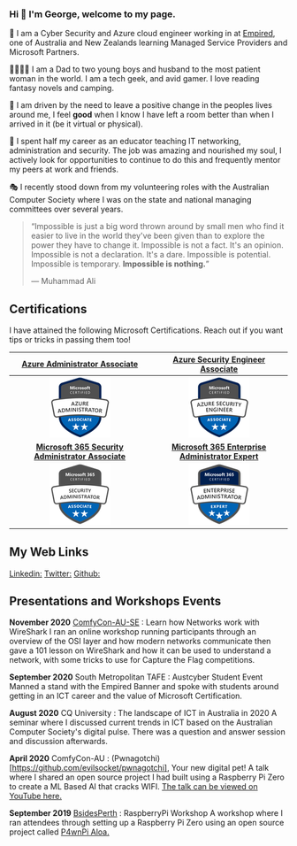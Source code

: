 ### Hi :wave: I'm George, welcome to my page.

:office: I am a Cyber Security and Azure cloud engineer working in at [Empired](https://www.empired.com), one of Australia and New Zealands learning Managed Service Providers and Microsoft Partners.

:family_man_woman_boy_boy: I am a Dad to two young boys and husband to the most patient woman in the world.  I am a tech geek, and avid gamer.  I love reading fantasy novels and camping.  

:yellow_heart: I am driven by the need to leave a positive change in the peoples lives around me, I feel **good** when I know I have left a room better than when I arrived in it (be it virtual or physical).

:pray: I spent half my career as an educator teaching IT networking, administration and security.  The job was amazing and nourished my soul, I actively look for opportunities to continue to do this and frequently mentor my peers at work and friends.

:performing_arts: I recently stood down from my volunteering roles with the Australian Computer Society where I was on the state and national managing committees over several years.

>“Impossible is just a big word thrown around by small men who find it easier to live in the world they've been given than to explore the power they have to change it. Impossible is not a fact. It's an opinion. Impossible is not a declaration. It's a dare. Impossible is potential. Impossible is temporary. **Impossible is nothing.**”
>
>― Muhammad Ali

## Certifications

I have attained the following Microsoft Certifications.  Reach out if you want tips or tricks in passing them too!

| [**Azure Administrator Associate**](https://www.youracclaim.com/badges/2a6ef5d9-af59-4e29-879b-b5bb4231a0e1) | [**Azure Security Engineer Associate**](https://www.youracclaim.com/badges/cf91fa2d-e95f-4cd9-95cf-51e0c8c4c261)| 
|:---:|:---:| 
|![AZ103](https://github.com/anothergeorgecoldham/anothergeorgecoldham/blob/main/images/azure-administrator-associate.png)|![AZ500](https://github.com/anothergeorgecoldham/anothergeorgecoldham/blob/main/images/azure-security-engineer-associate600x600.png)|
|[**Microsoft 365 Security Administrator Associate**](https://www.youracclaim.com/badges/cb4a5966-b261-42a6-a4c6-5d354ac3c981) | [**Microsoft 365 Enterprise Administrator Expert**](https://www.youracclaim.com/badges/e40a62c9-ee84-4da2-8aef-093555464b2d) |
![MS500](https://github.com/anothergeorgecoldham/anothergeorgecoldham/blob/main/images/microsoft365-security-administrator-associate-600x600.png)|![MS100/101](https://github.com/anothergeorgecoldham/anothergeorgecoldham/blob/main/images/microsoft365-enterprise-adminstrator-expert-600x600.png)|

## My Web Links

[Linkedin:](https://www.linkedin.com/in/georgecoldham/)
[Twitter:](https://www.twitter.com/georgecoldham)
[Github:](https://github.com/anothergeorgecoldham)

## Presentations and Workshops Events

**November 2020** [ComfyCon-AU-SE](https://au.comfycon.rocks/2020SE/events) : Learn how Networks work with WireShark
I ran an online workshop running participants through an overview of the OSI layer and how modern networks communicate then gave a 101 lesson on WireShark and how it can be used to understand a network, with some tricks to use for Capture the Flag competitions.

**September 2020** South Metropolitan TAFE : Austcyber Student Event
Manned a stand with the Empired Banner and spoke with students around getting in an ICT career and the value of Microsoft Certification.

**August 2020** CQ University : The landscape of ICT in Australia in 2020 
A seminar where I discussed current trends in ICT based on the Australian Computer Society's digital pulse.  There was a question and answer session and discussion afterwards.

**April 2020** ComfyCon-AU : (Pwnagotchi)[https://github.com/evilsocket/pwnagotchi], Your new digital pet!
A talk where I shared an open source project I had built using a Raspberry Pi Zero to create a ML Based AI that cracks WIFI. [The talk can be viewed on YouTube here.](https://www.youtube.com/watch?v=ds4k0uHCA-g)

**September 2019** [BsidesPerth](https://bsidesperth.com.au/speaker-details.html) : RaspberryPi Workshop
A workshop where I ran attendees through setting up a Raspberry Pi Zero using an open source project called [P4wnPi Aloa.](https://github.com/RoganDawes/P4wnP1_aloa)